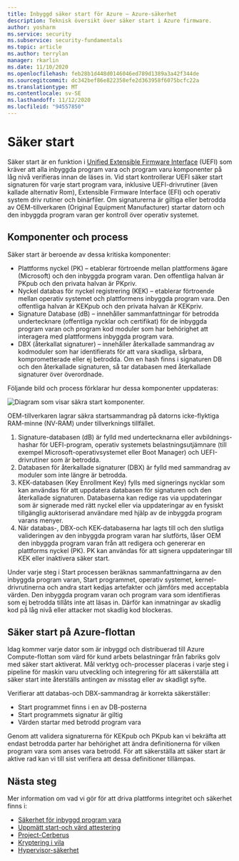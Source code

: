 ```yaml
---
title: Inbyggd säker start för Azure – Azure-säkerhet
description: Teknisk översikt över säker start i Azure firmware.
author: yosharm
ms.service: security
ms.subservice: security-fundamentals
ms.topic: article
ms.author: terrylan
manager: rkarlin
ms.date: 11/10/2020
ms.openlocfilehash: feb28b1d448d0146046ed789d1389a3a42f344de
ms.sourcegitcommit: dc342bef86e822358efe2d363958f6075bcfc22a
ms.translationtype: MT
ms.contentlocale: sv-SE
ms.lasthandoff: 11/12/2020
ms.locfileid: "94557850"
---
```

# <a name="secure-boot"></a>Säker start

Säker start är en funktion i [Unified Extensible Firmware Interface](https://en.wikipedia.org/wiki/Unified_Extensible_Firmware_Interface) (UEFI) som kräver att alla inbyggda program vara och program varu komponenter på låg nivå verifieras innan de läses in. Vid start kontrollerar UEFI säker start signaturen för varje start program vara, inklusive UEFI-drivrutiner (även kallade alternativ Rom), Extensible Firmware Interface (EFI) och operativ system driv rutiner och binärfiler. Om signaturerna är giltiga eller betrodda av OEM-tillverkaren (Original Equipment Manufacturer) startar datorn och den inbyggda program varan ger kontroll över operativ systemet.

## <a name="components-and-process"></a>Komponenter och process

Säker start är beroende av dessa kritiska komponenter:

- Plattforms nyckel (PK) – etablerar förtroende mellan plattformens ägare (Microsoft) och den inbyggda program varan. Den offentliga halvan är PKpub och den privata halvan är PKpriv.
- Nyckel databas för nyckel registrering (KEK) – etablerar förtroende mellan operativ systemet och plattformens inbyggda program vara. Den offentliga halvan är KEKpub och den privata halvan är KEKpriv.
- Signature Database (dB) – innehåller sammanfattningar för betrodda undertecknare (offentliga nycklar och certifikat) för de inbyggda program varan och program kod moduler som har behörighet att interagera med plattformens inbyggda program vara.
- DBX (återkallat signaturer) – innehåller återkallade sammandrag av kodmoduler som har identifierats för att vara skadliga, sårbara, komprometterade eller ej betrodda. Om en hash finns i signaturen DB och den återkallade signaturen, så tar databasen med återkallade signaturer över överordnade.

Följande bild och process förklarar hur dessa komponenter uppdateras:

![Diagram som visar säkra start komponenter.](./media/secure-boot/secure-boot.png)

OEM-tillverkaren lagrar säkra startsammandrag på datorns icke-flyktiga RAM-minne (NV-RAM) under tillverknings tillfället.

1. Signature-databasen (dB) är fylld med undertecknarna eller avbildnings-hashar för UEFI-program, operativ systemets belastningsutjämnare (till exempel Microsoft-operativsystemet eller Boot Manager) och UEFI-drivrutiner som är betrodda.
2. Databasen för återkallade signaturer (DBX) är fylld med sammandrag av moduler som inte längre är betrodda.
3. KEK-databasen (Key Enrollment Key) fylls med signerings nycklar som kan användas för att uppdatera databasen för signaturen och den återkallade signaturen. Databaserna kan redige ras via uppdateringar som är signerade med rätt nyckel eller via uppdateringar av en fysiskt tillgänglig auktoriserad användare med hjälp av de inbyggda program varans menyer.
4. När databas-, DBX-och KEK-databaserna har lagts till och den slutliga valideringen av den inbyggda program varan har slutförts, låser OEM den inbyggda program varan från att redigera och genererar en plattforms nyckel (PK). PK kan användas för att signera uppdateringar till KEK eller inaktivera säker start.

Under varje steg i Start processen beräknas sammanfattningarna av den inbyggda program varan, Start programmet, operativ systemet, kernel-drivrutinerna och andra start kedjas artefakter och jämförs med acceptabla värden. Den inbyggda program varan och program vara som identifieras som ej betrodda tillåts inte att läsas in. Därför kan inmatningar av skadlig kod på låg nivå eller attacker mot skadlig kod blockeras.

## <a name="secure-boot-on-the-azure-fleet"></a>Säker start på Azure-flottan
Idag kommer varje dator som är inbyggd och distribuerad till Azure Compute-flottan som värd för kund arbets belastningar från fabriks golv med säker start aktiverat. Mål verktyg och-processer placeras i varje steg i pipeline för maskin varu utveckling och integrering för att säkerställa att säker start inte återställs antingen av misstag eller av skadligt syfte.

Verifierar att databas-och DBX-sammandrag är korrekta säkerställer:

- Start programmet finns i en av DB-posterna
- Start programmets signatur är giltig
- Värden startar med betrodd program vara

 Genom att validera signaturerna för KEKpub och PKpub kan vi bekräfta att endast betrodda parter har behörighet att ändra definitionerna för vilken program vara som anses vara betrodd. För att säkerställa att säker start är aktive rad kan vi till sist verifiera att dessa definitioner tillämpas.

## <a name="next-steps"></a>Nästa steg
Mer information om vad vi gör för att driva plattforms integritet och säkerhet finns i:

- [Säkerhet för inbyggd program vara](firmware.md)
- [Uppmätt start-och värd attestering](measured-boot-host-attestation.md)
- [Project-Cerberus](project-cerberus.md)
- [Kryptering i vila](encryption-atrest.md)
- [Hypervisor-säkerhet](hypervisor.md)
